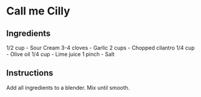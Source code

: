 # Call me Cilly

## Ingredients
1/2 cup - Sour Cream
3-4 cloves - Garlic
2 cups - Chopped cilantro
1/4 cup - Olive oil
1/4 cup - Lime juice
1 pinch - Salt

## Instructions
Add all ingredients to a blender. Mix until smooth.
